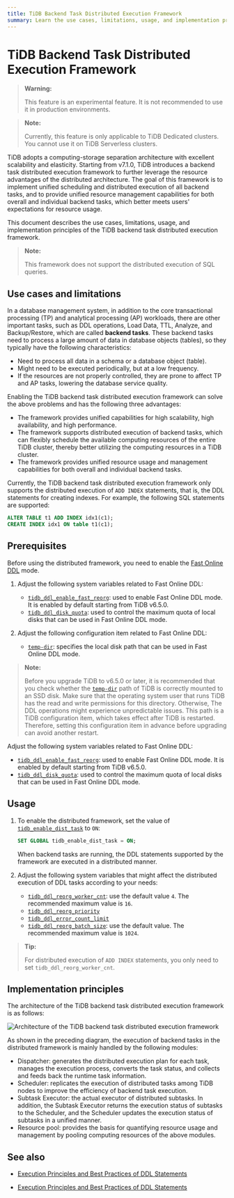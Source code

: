 ```yaml
---
title: TiDB Backend Task Distributed Execution Framework
summary: Learn the use cases, limitations, usage, and implementation principles of the TiDB backend task distributed execution framework.
---
```


# TiDB Backend Task Distributed Execution Framework

> **Warning:**
>
> This feature is an experimental feature. It is not recommended to use it in production environments.

<CustomContent platform="tidb-cloud">

> **Note:**
>
> Currently, this feature is only applicable to TiDB Dedicated clusters. You cannot use it on TiDB Serverless clusters.

</CustomContent>

TiDB adopts a computing-storage separation architecture with excellent scalability and elasticity. Starting from v7.1.0, TiDB introduces a backend task distributed execution framework to further leverage the resource advantages of the distributed architecture. The goal of this framework is to implement unified scheduling and distributed execution of all backend tasks, and to provide unified resource management capabilities for both overall and individual backend tasks, which better meets users' expectations for resource usage.

This document describes the use cases, limitations, usage, and implementation principles of the TiDB backend task distributed execution framework.

> **Note:**
>
> This framework does not support the distributed execution of SQL queries.

## Use cases and limitations

In a database management system, in addition to the core transactional processing (TP) and analytical processing (AP) workloads, there are other important tasks, such as DDL operations, Load Data, TTL, Analyze, and Backup/Restore, which are called **backend tasks**. These backend tasks need to process a large amount of data in database objects (tables), so they typically have the following characteristics:

- Need to process all data in a schema or a database object (table).
- Might need to be executed periodically, but at a low frequency.
- If the resources are not properly controlled, they are prone to affect TP and AP tasks, lowering the database service quality.

Enabling the TiDB backend task distributed execution framework can solve the above problems and has the following three advantages:

- The framework provides unified capabilities for high scalability, high availability, and high performance.
- The framework supports distributed execution of backend tasks, which can flexibly schedule the available computing resources of the entire TiDB cluster, thereby better utilizing the computing resources in a TiDB cluster.
- The framework provides unified resource usage and management capabilities for both overall and individual backend tasks.

Currently, the TiDB backend task distributed execution framework only supports the distributed execution of `ADD INDEX` statements, that is, the DDL statements for creating indexes. For example, the following SQL statements are supported:

```sql
ALTER TABLE t1 ADD INDEX idx1(c1);
CREATE INDEX idx1 ON table t1(c1);
```

## Prerequisites

Before using the distributed framework, you need to enable the [Fast Online DDL](/system-variables.md#tidb_ddl_enable_fast_reorg-new-in-v630) mode.

<CustomContent platform="tidb">

1. Adjust the following system variables related to Fast Online DDL:

    * [`tidb_ddl_enable_fast_reorg`](/system-variables.md#tidb_ddl_enable_fast_reorg-new-in-v630): used to enable Fast Online DDL mode. It is enabled by default starting from TiDB v6.5.0.
    * [`tidb_ddl_disk_quota`](/system-variables.md#tidb_ddl_disk_quota-new-in-v630): used to control the maximum quota of local disks that can be used in Fast Online DDL mode.

2. Adjust the following configuration item related to Fast Online DDL:

    * [`temp-dir`](/tidb-configuration-file.md#temp-dir-new-in-v630): specifies the local disk path that can be used in Fast Online DDL mode.

> **Note:**
>
> Before you upgrade TiDB to v6.5.0 or later, it is recommended that you check whether the [`temp-dir`](/tidb-configuration-file.md#temp-dir-new-in-v630) path of TiDB is correctly mounted to an SSD disk. Make sure that the operating system user that runs TiDB has the read and write permissions for this directory. Otherwise, The DDL operations might experience unpredictable issues. This path is a TiDB configuration item, which takes effect after TiDB is restarted. Therefore, setting this configuration item in advance before upgrading can avoid another restart.

</CustomContent>

<CustomContent platform="tidb-cloud">

Adjust the following system variables related to Fast Online DDL:

* [`tidb_ddl_enable_fast_reorg`](/system-variables.md#tidb_ddl_enable_fast_reorg-new-in-v630): used to enable Fast Online DDL mode. It is enabled by default starting from TiDB v6.5.0.
* [`tidb_ddl_disk_quota`](/system-variables.md#tidb_ddl_disk_quota-new-in-v630): used to control the maximum quota of local disks that can be used in Fast Online DDL mode.

</CustomContent>

## Usage

1. To enable the distributed framework, set the value of [`tidb_enable_dist_task`](/system-variables.md#tidb_enable_dist_task-new-in-v710) to `ON`:

    ```sql
    SET GLOBAL tidb_enable_dist_task = ON;
    ```

    When backend tasks are running, the DDL statements supported by the framework are executed in a distributed manner.

2. Adjust the following system variables that might affect the distributed execution of DDL tasks according to your needs:

    * [`tidb_ddl_reorg_worker_cnt`](/system-variables.md#tidb_ddl_reorg_worker_cnt): use the default value `4`. The recommended maximum value is `16`.
    * [`tidb_ddl_reorg_priority`](/system-variables.md#tidb_ddl_reorg_priority)
    * [`tidb_ddl_error_count_limit`](/system-variables.md#tidb_ddl_error_count_limit)
    * [`tidb_ddl_reorg_batch_size`](/system-variables.md#tidb_ddl_reorg_batch_size): use the default value. The recommended maximum value is `1024`.

> **Tip:**
>
> For distributed execution of `ADD INDEX` statements, you only need to set `tidb_ddl_reorg_worker_cnt`.

## Implementation principles

The architecture of the TiDB backend task distributed execution framework is as follows:

![Architecture of the TiDB backend task distributed execution framework](https://download.pingcap.com/images/docs/dist-task/dist-task-architect.jpg)

As shown in the preceding diagram, the execution of backend tasks in the distributed framework is mainly handled by the following modules:

- Dispatcher: generates the distributed execution plan for each task, manages the execution process, converts the task status, and collects and feeds back the runtime task information.
- Scheduler: replicates the execution of distributed tasks among TiDB nodes to improve the efficiency of backend task execution.
- Subtask Executor: the actual executor of distributed subtasks. In addition, the Subtask Executor returns the execution status of subtasks to the Scheduler, and the Scheduler updates the execution status of subtasks in a unified manner.
- Resource pool: provides the basis for quantifying resource usage and management by pooling computing resources of the above modules.

## See also

<CustomContent platform="tidb">

* [Execution Principles and Best Practices of DDL Statements](/ddl-introduction.md)

</CustomContent>
<CustomContent platform="tidb-cloud">

* [Execution Principles and Best Practices of DDL Statements](https://docs.pingcap.com/tidb/stable/ddl-introduction)

</CustomContent>
